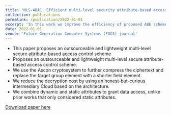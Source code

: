 ```yaml
---
title: "MLS-ABAC: Efficient multi-level security attribute-based access control scheme"
collection: publications
permalink: /publication/2022-01-01
excerpt: 'In this work we improve the efficiency of proposed ABE scheme in the previous work using Ascon cryptosystems, and enable multi-level access control using Json Web Tokens (JWT).'
date: 2022-01-01
venue: 'Future Generation Computer Systems (FGCS) journal'
---
```


<ul>
<li> This paper proposes an outsourceable and lightweight multi-level secure attribute-based access control scheme </li>
<li> Proposes an outsourceable and lightweight multi-level secure attribute-based access control scheme. </li>
<li> We use the Ascon cryptosystem to further compress the ciphertext and replace the target group element with a shorter field element. </li>
<li> We reduce the decryption cost by using an honest-but-curious intermediary Cloud based on the architecture. </li>
<li> We combine dynamic and static attributes to grant data access, unlike prior works that only considered static attributes. </li>
</ul>

[Download paper here](https://www.sciencedirect.com/science/article/pii/S0167739X22000115)